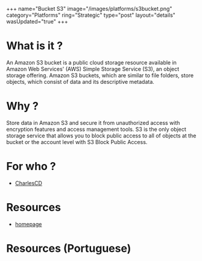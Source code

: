 +++
name="Bucket S3"
image="/images/platforms/s3bucket.png"
category="Platforms"
ring="Strategic"
type="post"
layout="details"
wasUpdated="true"
+++

# What is it ?

An Amazon S3 bucket is a public cloud storage resource available in Amazon Web Services' (AWS) Simple Storage Service (S3), an object storage offering. Amazon S3 buckets, which are similar to file folders, store objects, which consist of data and its descriptive metadata.

# Why ?

Store data in Amazon S3 and secure it from unauthorized access with encryption features and access management tools. S3 is the only object storage service that allows you to block public access to all of objects at the bucket or the account level with S3 Block Public Access.


# For who ?
* [CharlesCD](https://charlescd.io/)

# Resources
* [homepage](https://aws.amazon.com/s3/)


# Resources (Portuguese)

